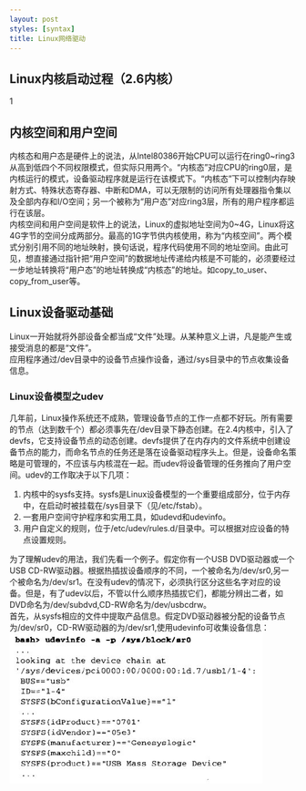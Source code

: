 ```yaml
---
layout: post
styles: [syntax]
title: Linux网络驱动
---
```


## Linux内核启动过程（2.6内核）

1

## 内核空间和用户空间

内核态和用户态是硬件上的说法，从Intel80386开始CPU可以运行在ring0~ring3从高到低四个不同权限模式，但实际只用两个。“内核态”对应CPU的ring0层，是内核运行的模式，设备驱动程序就是运行在该模式下。“内核态”下可以控制内存映射方式、特殊状态寄存器、中断和DMA，可以无限制的访问所有处理器指令集以及全部内存和I/O空间；另一个被称为“用户态”对应ring3层，所有的用户程序都运行在该层。   
内核空间和用户空间是软件上的说法，Linux的虚拟地址空间为0~4G，Linux将这4G字节的空间分成两部分。最高的1G字节供内核使用，称为“内核空间”。两个模式分别引用不同的地址映射，换句话说，程序代码使用不同的地址空间。由此可见，想直接通过指针把“用户空间”的数据地址传递给内核是不可能的，必须要经过一步地址转换将“用户态”的地址转换成“内核态”的地址。如copy_to_user、copy_from_user等。

## Linux设备驱动基础

Linux一开始就将外部设备全都当成“文件”处理。从某种意义上讲，凡是能产生或接受消息的都是“文件”。  
应用程序通过/dev目录中的设备节点操作设备，通过/sys目录中的节点收集设备信息。

### Linux设备模型之udev

几年前，Linux操作系统还不成熟，管理设备节点的工作一点都不好玩。所有需要的节点（达到数千个）都必须事先在/dev目录下静态创建。在2.4内核中，引入了devfs，它支持设备节点的动态创建。devfs提供了在内存内的文件系统中创建设备节点的能力，而命名节点的任务还是落在设备驱动程序头上。但是，设备命名策略是可管理的，不应该与内核混在一起。而udev将设备管理的任务推向了用户空间。udev的工作取决于以下几项：  
1. 内核中的sysfs支持。sysfs是Linux设备模型的一个重要组成部分，位于内存中，在启动时被挂载在/sys目录下（见/etc/fstab）。  
1. 一套用户空间守护程序和实用工具，如udevd和udevinfo。  
1. 用户自定义的规则，位于/etc/udev/rules.d/目录中。可以根据对应设备的特点设置规则。  

为了理解udev的用法，我们先看一个例子。假定你有一个USB DVD驱动器或一个USB CD-RW驱动器。根据热插拔设备顺序的不同，一个被命名为/dev/sr0,另一个被命名为/dev/sr1。在没有udev的情况下，必须执行区分这些名字对应的设备。但是，有了udev以后，不管以什么顺序热插拔它们，都能分辨出二者，如DVD命名为/dev/subdvd,CD-RW命名为/dev/usbcdrw。  
首先，从sysfs相应的文件中提取产品信息。假定DVD驱动器被分配的设备节点为/dev/sr0，CD-RW驱动器的为/dev/sr1,使用udevinfo可收集设备信息：  
![Alt "1"](/static/images/post/LinuxDriver1.jpg)

